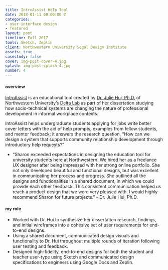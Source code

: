 ```yaml
---
title: IntroAssist Help Tool
date: 2018-01-11 00:00:00 Z
categories:
- user interface design
- featured
layout: post
timeline: Fall 2017
tools: Sketch, Zeplin
client: Northwestern University Segal Design Institute
assets: true
casestudy: false
cover: img-post-cover-4.jpg
splash: img-post-splash-4.jpg
number: 4
---
```


<h4 class="heading heading--regular heading--emphasize">overview</h4>
<div class="marker-post-heading"></div>
<p>
	<a href="#">IntroAssist</a> is an educational tool created by <a href="http://juliehui.com/" target="_blank">Dr. Julie Hui, Ph.D.</a> of Northwestern University’s <a href="http://delta.northwestern.edu/" target="_blank">Delta Lab</a> as part of her dissertation studying how socio-technical systems are changing the nature of professional development in informal workplace contexts.
</p>
<p>
	IntroAssist helps undergraduate students applying for jobs write better cover letters with the aid of help prompts, examples from fellow students, and mentor feedback; it answers the research question, “How can we design a system that supports community relationship development through introductory help requests?”  
</p>
<div class="post__quote">
	<ul>
		<li>
			“Sharon exceeded expectations in designing the education tool for university students here at Northwestern. We hired her as a freelance UX designer after being impressed with her strong online portfolio. She not only developed beautiful and functional designs, but was excellent in communicating her process and progress. She outlined all the designs and functionalities in a shared document, in which we could provide each other feedback. This consistent communication helped us reach a product design that we were very pleased with. I would highly recommend Sharon for future projects.” - Dr. Julie Hui, Ph.D.
		</li>
	</ul>
</div>

<h4 class="heading heading--regular heading--emphasize post__heading--stacked">my role</h4>
<div class="marker-post-heading"></div>
<ul>
	<li>Worked with Dr. Hui to synthesize her dissertation research, findings, and initial wireframes into a cohesive set of user requirements for end-to-end designs.</li>
	<li>Using a shared document, communicated design visuals and functionality to Dr. Hui throughout multiple rounds of iteration following user testing and feedback.</li>
	<li>Designed high-fidelity, end-to-end designs for both the student and teacher user-type using Sketch and communicated design specifications to engineers using Google Docs and Zeplin.</li>
</ul>
